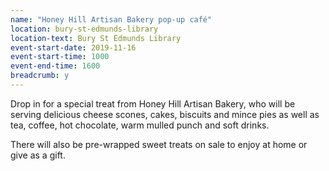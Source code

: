```yaml
---
name: "Honey Hill Artisan Bakery pop-up café"
location: bury-st-edmunds-library
location-text: Bury St Edmunds Library
event-start-date: 2019-11-16
event-start-time: 1000
event-end-time: 1600
breadcrumb: y
---
```


Drop in for a special treat from Honey Hill Artisan Bakery, who will be serving delicious cheese scones, cakes, biscuits and mince pies as well as tea, coffee, hot chocolate, warm mulled punch and soft drinks.

There will also be pre-wrapped sweet treats on sale to enjoy at home or give as a gift.
